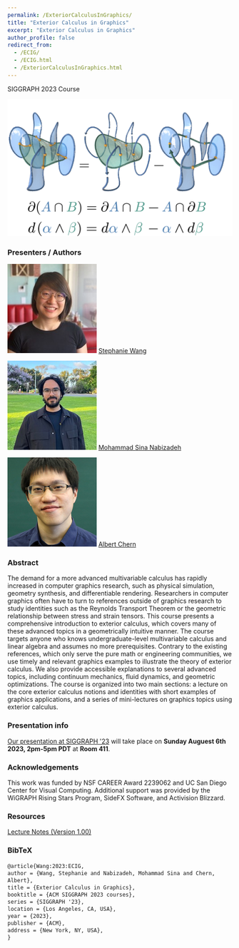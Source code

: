 ```yaml
---
permalink: /ExteriorCalculusInGraphics/
title: "Exterior Calculus in Graphics"
excerpt: "Exterior Calculus in Graphics"
author_profile: false
redirect_from: 
  - /ECIG/
  - /ECIG.html
  - /ExteriorCalculusInGraphics.html
---
```


SIGGRAPH 2023 Course

![cover](/images/ECIG_cover.png)

### Presenters / Authors
![Stef](/images/stef.jpg)
[Stephanie Wang](https://stephaniewang.page/)  

![Sina](/images/sina.jpeg)
[Mohammad Sina Nabizadeh](https://sinabiz.github.io/)  

![Albert](/images/albert.jpg)
[Albert Chern](https://cseweb.ucsd.edu/~alchern/)  

### Abstract
The demand for a more advanced multivariable calculus has rapidly increased in computer graphics research, such as physical simulation, geometry synthesis, and differentiable rendering. Researchers in computer graphics often have to turn to references outside of graphics research to study identities such as the Reynolds Transport Theorem or the geometric relationship between stress and strain tensors. This course presents a comprehensive introduction to exterior calculus, which covers many of these advanced topics in a geometrically intuitive manner. The course targets anyone who knows undergraduate-level multivariable calculus and linear algebra and assumes no more prerequisites. Contrary to the existing references, which only serve the pure math or engineering communities, we use timely and relevant graphics examples to illustrate the theory of exterior calculus. We also provide accessible explanations to several advanced topics, including continuum mechanics, fluid dynamics, and geometric optimizations. The course is organized into two main sections: a lecture on the core exterior calculus notions and identities with short examples of graphics applications, and a series of mini-lectures on graphics topics using exterior calculus.

### Presentation info
[Our presentation at SIGGRAPH '23](https://s2023.siggraph.org/presentation/?id=gensub_254&sess=sess151) will take place on **Sunday Auguest 6th 2023, 2pm-5pm PDT** at **Room 411**.

### Acknowledgements
This work was funded by NSF CAREER Award 2239062 and UC San Diego Center for Visual Computing. Additional support was provided by the WiGRAPH Rising Stars Program, SideFX Software, and Activision Blizzard.

### Resources
[Lecture Notes (Version 1.00)](/files/ECIG_notes_v1.00.pdf)

### BibTeX
```
@article{Wang:2023:ECIG,
author = {Wang, Stephanie and Nabizadeh, Mohammad Sina and Chern, Albert},
title = {Exterior Calculus in Graphics},
booktitle = {ACM SIGGRAPH 2023 courses},
series = {SIGGRAPH '23},
location = {Los Angeles, CA, USA},
year = {2023},
publisher = {ACM},
address = {New York, NY, USA},
}
```
